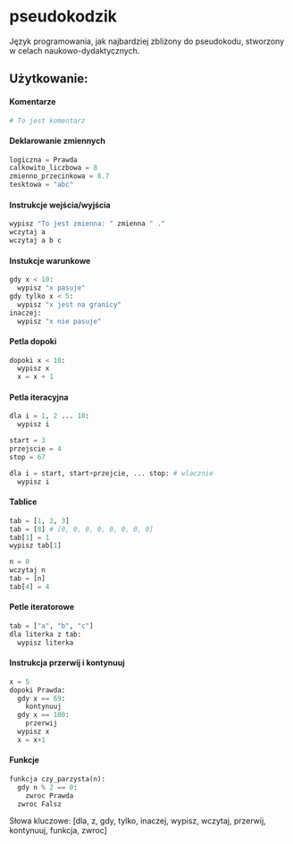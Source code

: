 # pseudokodzik
Język programowania, jak najbardziej zbliżony do pseudokodu, stworzony w celach naukowo-dydaktycznych.

## Użytkowanie:

#### Komentarze
```python
# To jest komentarz
```

#### Deklarowanie zmiennych
```python
logiczna = Prawda
calkowito_liczbowa = 8
zmienno_przecinkowa = 8.7
tesktowa = "abc"
```

#### Instrukcje wejścia/wyjścia
```python
wypisz "To jest zmienna: " zmienna " ."
wczytaj a
wczytaj a b c
```

#### Instukcje warunkowe
```python
gdy x < 10:
  wypisz "x pasuje"
gdy tylko x < 5:
  wypisz "x jest na granicy"
inaczej:
  wypisz "x nie pasuje"
```

#### Petla dopoki
```python
dopoki x < 10:
  wypisz x
  x = x + 1
```

#### Petla iteracyjna
```python
dla i = 1, 2 ... 10:
  wypisz i

start = 3
przejscie = 4
stop = 67

dla i = start, start+przejcie, ... stop: # wlacznie
  wypisz i
```

#### Tablice
```python
tab = [1, 2, 3]
tab = [8] # [0, 0, 0, 0, 0, 0, 0, 0]
tab[1] = 1
wypisz tab[1]

n = 0
wczytaj n
tab = [n]
tab[4] = 4
```

#### Petle iteratorowe
```python
tab = ["a", "b", "c"]
dla literka z tab:
  wypisz literka
```

#### Instrukcja przerwij i kontynuuj
```python
x = 5
dopoki Prawda:
  gdy x == 69:
    kontynuuj
  gdy x == 100:
    przerwij
  wypisz x
  x = x+1
```

#### Funkcje
```python
funkcja czy_parzysta(n):
  gdy n % 2 == 0:
    zwroc Prawda
  zwroc Falsz
```

Słowa kluczowe:
[dla, z, gdy, tylko, inaczej, wypisz, wczytaj, przerwij, kontynuuj, funkcja, zwroc]
